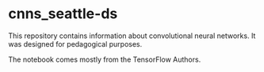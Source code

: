 # cnns_seattle-ds

This repository contains information about convolutional neural networks. It was designed for pedagogical purposes.

The notebook comes mostly from the TensorFlow Authors.
